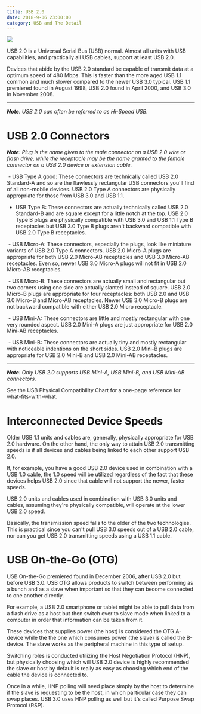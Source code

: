 ```yaml
---
title: USB 2.0
date: 2018-9-06 23:00:00
category: USB and The Detail
---
```


![](/img/5.jpg)

USB 2.0 is a Universal Serial Bus (USB) normal. Almost all units with USB capabilities, and practically all USB cables, support at least USB 2.0.

Devices that abide by the USB 2.0 standard be capable of transmit data at a optimum speed of 480 Mbps. This is faster than the more aged USB 1.1 common and much slower compared to the newer USB 3.0 typical.
USB 1.1 premiered found in August 1998, USB 2.0 found in April 2000, and USB 3.0 in November 2008.

<!-- more -->

----

*__Note__: USB 2.0 can often be referred to as Hi-Speed USB.*

# USB 2.0 Connectors

*__Note__: Plug is the name given to the male connector on a USB 2.0 wire or flash drive, while the receptacle may be the name granted to the female connector on a USB 2.0 device or extension cable.*

 - USB Type A good: These connectors are technically called USB 2.0 Standard-A and so are the flawlessly rectangular USB connectors you'll find of all non-mobile devices. USB 2.0 Type A connectors are physically appropriate for those from USB 3.0 and USB 1.1.

 - USB Type B: These connectors are actually technically called USB 2.0 Standard-B and are square except for a little notch at the top. USB 2.0 Type B plugs are physically compatible with USB 3.0 and USB 1.1 Type B receptacles but USB 3.0 Type B plugs aren't backward compatible with USB 2.0 Type B receptacles.

 - USB Micro-A: These connectors, especially the plugs, look like miniature variants of USB 2.0 Type A connectors. USB 2.0 Micro-A plugs are appropriate for both USB 2.0 Micro-AB receptacles and USB 3.0 Micro-AB receptacles. Even so, newer USB 3.0 Micro-A plugs will not fit in USB 2.0 Micro-AB receptacles.

 - USB Micro-B: These connectors are actually small and rectangular but two corners using one side are actually slanted instead of square. USB 2.0 Micro-B plugs are appropriate for four receptacles: both USB 2.0 and USB 3.0 Micro-B and Micro-AB receptacles. Newer USB 3.0 Micro-B plugs are not backward compatible with either USB 2.0 Micro receptacle.

 - USB Mini-A: These connectors are little and mostly rectangular with one very rounded aspect. USB 2.0 Mini-A plugs are just appropriate for USB 2.0 Mini-AB receptacles.

 - USB Mini-B: These connectors are actually tiny and mostly rectangular with noticeable indentions on the short sides. USB 2.0 Mini-B plugs are appropriate for USB 2.0 Mini-B and USB 2.0 Mini-AB receptacles.

----

*__Note__: Only USB 2.0 supports USB Mini-A, USB Mini-B, and USB Mini-AB connectors.*

See the USB Physical Compatibility Chart for a one-page reference for what-fits-with-what.

# Interconnected Device Speeds

Older USB 1.1 units and cables are, generally, physically appropriate for USB 2.0 hardware. On the other hand, the only way to attain USB 2.0 transmitting speeds is if all devices and cables being linked to each other support USB 2.0.

If, for example, you have a good USB 2.0 device used in combination with a USB 1.0 cable, the 1.0 speed will be utilized regardless of the fact that these devices helps USB 2.0 since that cable will not support the newer, faster speeds.

USB 2.0 units and cables used in combination with USB 3.0 units and cables, assuming they're physically compatible, will operate at the lower USB 2.0 speed.

Basically, the transmission speed falls to the older of the two technologies. This is practical since you can't pull USB 3.0 speeds out of a USB 2.0 cable, nor can you get USB 2.0 transmitting speeds using a USB 1.1 cable. 

# USB On-the-Go (OTG)

USB On-the-Go premiered found in December 2006, after USB 2.0 but before USB 3.0. USB OTG allows products to switch between performing as a bunch and as a slave when important so that they can become connected to one another directly.

For example, a USB 2.0 smartphone or tablet might be able to pull data from a flash drive as a host but then switch over to slave mode when linked to a computer in order that information can be taken from it. 

These devices that supplies power (the host) is considered the OTG A-device while the the one which consumes power (the slave) is called the B-device. The slave works as the peripheral machine in this type of setup.

Switching roles is conducted utilizing the Host Negotiation Protocol (HNP), but physically choosing which will USB 2.0 device is highly recommended the slave or host by default is really as easy as choosing which end of the cable the device is connected to.

Once in a while, HNP polling will need place simply by the host to determine if the slave is requesting to be the host, in which particular case they can swap places. USB 3.0 uses HNP polling as well but it's called Purpose Swap Protocol (RSP).